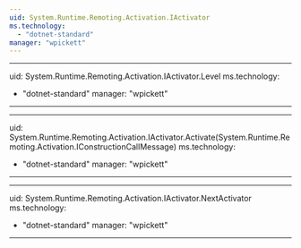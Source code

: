 ```yaml
---
uid: System.Runtime.Remoting.Activation.IActivator
ms.technology: 
  - "dotnet-standard"
manager: "wpickett"
---
```


---
uid: System.Runtime.Remoting.Activation.IActivator.Level
ms.technology: 
  - "dotnet-standard"
manager: "wpickett"
---

---
uid: System.Runtime.Remoting.Activation.IActivator.Activate(System.Runtime.Remoting.Activation.IConstructionCallMessage)
ms.technology: 
  - "dotnet-standard"
manager: "wpickett"
---

---
uid: System.Runtime.Remoting.Activation.IActivator.NextActivator
ms.technology: 
  - "dotnet-standard"
manager: "wpickett"
---
